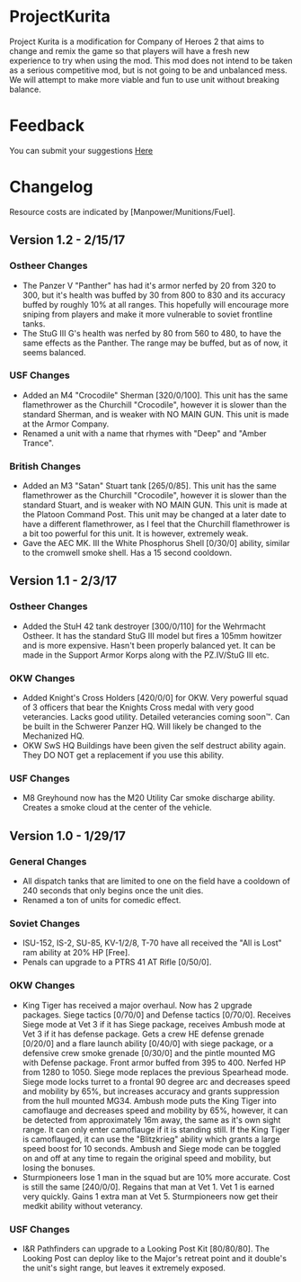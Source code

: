 # ProjectKurita
Project Kurita is a modification for Company of Heroes 2 that aims to change and remix the game so that players will have a fresh new experience to try when using the mod. This mod does not intend to be taken as a serious competitive mod, but is not going to be and unbalanced mess. We will attempt to make more viable and fun to use unit without breaking balance.

# Feedback
You can submit your suggestions [Here](https://ian265.typeform.com/to/ECqpVg)

# Changelog
Resource costs are indicated by [Manpower/Munitions/Fuel].
## Version 1.2 - 2/15/17

### Ostheer Changes
- The Panzer V "Panther" has had it's armor nerfed by 20 from 320 to 300, but it's health was buffed by 30 from 800 to 830 and its accuracy buffed by roughly 10% at all ranges. This hopefully will encourage more sniping from players and make it more vulnerable to soviet frontline tanks.
- The StuG III G's health was nerfed by 80 from 560 to 480, to have the same effects as the Panther. The range may be buffed, but as of now, it seems balanced.

### USF Changes
- Added an M4 "Crocodile" Sherman [320/0/100]. This unit has the same flamethrower as the Churchill "Crocodile", however it is slower than the standard Sherman, and is weaker with NO MAIN GUN. This unit is made at the Armor Company.
- Renamed a unit with a name that rhymes with "Deep" and "Amber Trance".

### British Changes
- Added an M3 "Satan" Stuart tank [265/0/85]. This unit has the same flamethrower as the Churchill "Crocodile", however it is slower than the standard Stuart, and is weaker with NO MAIN GUN. This unit is made at the Platoon Command Post. This unit may be changed at a later date to have a different flamethrower, as I feel that the Churchill flamethrower is a bit too powerful for this unit. It is however, extremely weak.
- Gave the AEC MK. III the White Phosphorus Shell [0/30/0] ability, similar to the cromwell smoke shell. Has a 15 second cooldown.

## Version 1.1 - 2/3/17

### Ostheer Changes
- Added the StuH 42 tank destroyer [300/0/110] for the Wehrmacht Ostheer. It has the standard StuG III model but fires a 105mm howitzer and is more expensive. Hasn't been properly balanced yet. It can be made in the Support Armor Korps along with the PZ.IV/StuG III etc.

### OKW Changes
- Added Knight's Cross Holders [420/0/0] for OKW. Very powerful squad of 3 officers that bear the Knights Cross medal with very good veterancies. Lacks good utility. Detailed veterancies coming soon™. Can be built in the Schwerer Panzer HQ. Will likely be changed to the Mechanized HQ.
- OKW SwS HQ Buildings have been given the self destruct ability again. They DO NOT get a replacement if you use this ability.

### USF Changes
- M8 Greyhound now has the M20 Utility Car smoke discharge ability. Creates a smoke cloud at the center of the vehicle.

## Version 1.0 - 1/29/17

### General Changes
- All dispatch tanks that are limited to one on the field have a cooldown of 240 seconds that only begins once the unit dies.
- Renamed a ton of units for comedic effect.

### Soviet Changes
- ISU-152, IS-2, SU-85, KV-1/2/8, T-70 have all received the "All is Lost" ram ability at 20% HP [Free].
- Penals can upgrade to a PTRS 41 AT Rifle [0/50/0]. 

### OKW Changes
- King Tiger has received a major overhaul. Now has 2 upgrade packages. Siege tactics [0/70/0] and Defense tactics [0/70/0]. Receives Siege mode at Vet 3 if it has Siege package, receives Ambush mode at Vet 3 if it has defense package. Gets a crew HE defense grenade [0/20/0] and a flare launch ability [0/40/0] with siege package, or a defensive crew smoke grenade [0/30/0] and the pintle mounted MG with Defense package. Front armor buffed from 395 to 400. Nerfed HP from 1280 to 1050. Siege mode replaces the previous Spearhead mode. Siege mode locks turret to a frontal 90 degree arc and decreases speed and mobility by 65%, but increases accuracy and grants suppression from the hull mounted MG34. Ambush mode puts the King Tiger into camoflauge and decreases speed and mobility by 65%, however, it can be detected from approximately 16m away, the same as it's own sight range. It can only enter camoflauge if it is standing still. If the King Tiger is camoflauged, it can use the "Blitzkrieg" ability which grants a large speed boost for 10 seconds. Ambush and Siege mode can be toggled on and off at any time to regain the original speed and mobility, but losing the bonuses.
- Sturmpioneers lose 1 man in the squad but are 10% more accurate. Cost is still the same [240/0/0]. Regains that man at Vet 1. Vet 1 is earned very quickly. Gains 1 extra man at Vet 5. Sturmpioneers now get their medkit ability without veterancy.

### USF Changes
- I&R Pathfinders can upgrade to a Looking Post Kit [80/80/80]. The Looking Post can deploy like to the Major's retreat point and it double's the unit's sight range, but leaves it extremely exposed.
